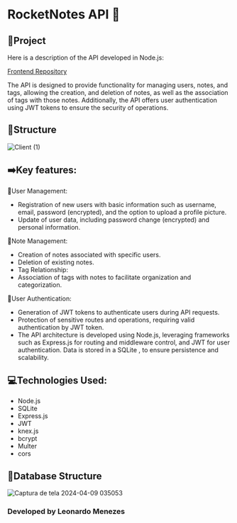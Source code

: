# RocketNotes API 📓

## 📁Project
Here is a description of the API developed in Node.js:

[Frontend Repository](https://github.com/leonardomenezes7/rocketmovies_frontend)

The API is designed to provide functionality for managing users, notes, and tags, allowing the creation, and deletion of notes, as well as the association of tags with those notes. Additionally, the API offers user authentication using JWT tokens to ensure the security of operations.

## 🧱Structure
![Client (1)](https://github.com/leonardomenezes7/API-node/assets/145611761/37dd5d91-ecf0-4f61-bed2-323b931a4bbe)


## ➡️Key features:

👤User Management:
- Registration of new users with basic information such as username, email, password (encrypted), and the option to upload a profile picture.
- Update of user data, including password change (encrypted) and personal information.

📓Note Management:
- Creation of notes associated with specific users.
- Deletion of existing notes.
- Tag Relationship:
- Association of tags with notes to facilitate organization and categorization.

🔐User Authentication:
- Generation of JWT tokens to authenticate users during API requests.
- Protection of sensitive routes and operations, requiring valid authentication by JWT token.
- The API architecture is developed using Node.js, leveraging frameworks such as Express.js for routing and middleware control, and JWT for user authentication. Data is stored in a SQLite , to ensure persistence and scalability.

## 💻Technologies Used:
- Node.js
- SQLite
- Express.js
- JWT
- knex.js
- bcrypt
- Multer
- cors

## 💾Database Structure
![Captura de tela 2024-04-09 035053](https://github.com/leonardomenezes7/rocketmovies_api/assets/145611761/a71c7105-2cb8-4cb8-9832-51437b5b82c3)


### Developed by Leonardo Menezes

